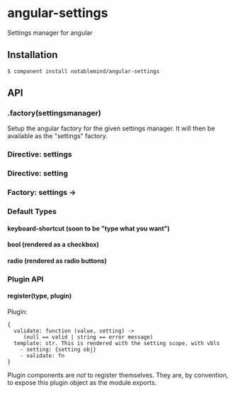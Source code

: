 
# angular-settings

  Settings manager for angular

## Installation

    $ component install notablemind/angular-settings

## API

### .factory(settingsmanager)

Setup the angular factory for the given settings manager. It will then be
available as the "settings" factory.

### Directive: settings
### Directive: setting
### Factory: settings -> 

### Default Types

#### keyboard-shortcut (soon to be "type what you want")
#### bool (rendered as a checkbox)
#### radio (rendered as radio buttons)

### Plugin API

#### register(type, plugin)

Plugin:

    {
      validate: function (value, setting) ->
         (null == valid | string == error message)
      template: str. This is rendered with the setting scope, with vbls
        - setting: {setting obj}
        - validate: fn
    }

Plugin components are *not* to register themselves. They are, by
convention, to expose this plugin object as the module.exports.



